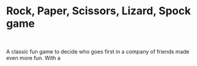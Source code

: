 <h1>Rock, Paper, Scissors, Lizard, Spock game</h1>
<br>
<p>A classic fun game to decide who goes first in a company of friends made even more fun. With a 